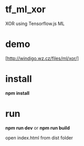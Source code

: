 # tf_ml_xor

XOR using  Tensorflow.js ML

# demo

[http://windigo.wz.cz/files/ml/xor/]

# install

**npm install**

# run

**npm run dev** or **npm run build**

 open index.html from dist folder


